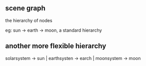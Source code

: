 ## scene graph

the hierarchy of nodes

eg: sun -> earth -> moon, a standard hierarchy

## another more flexible hierarchy

solarsystem -> sun
|
earthsysten -> earch
|
moonsystem -> moon


